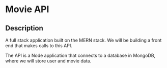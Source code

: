 # Movie API

## Description

A full stack application built on the MERN stack.
We will be building a front end that makes calls to this API.  

The API is a Node application that connects to a database in MongoDB, where we will store user and movie data.   

